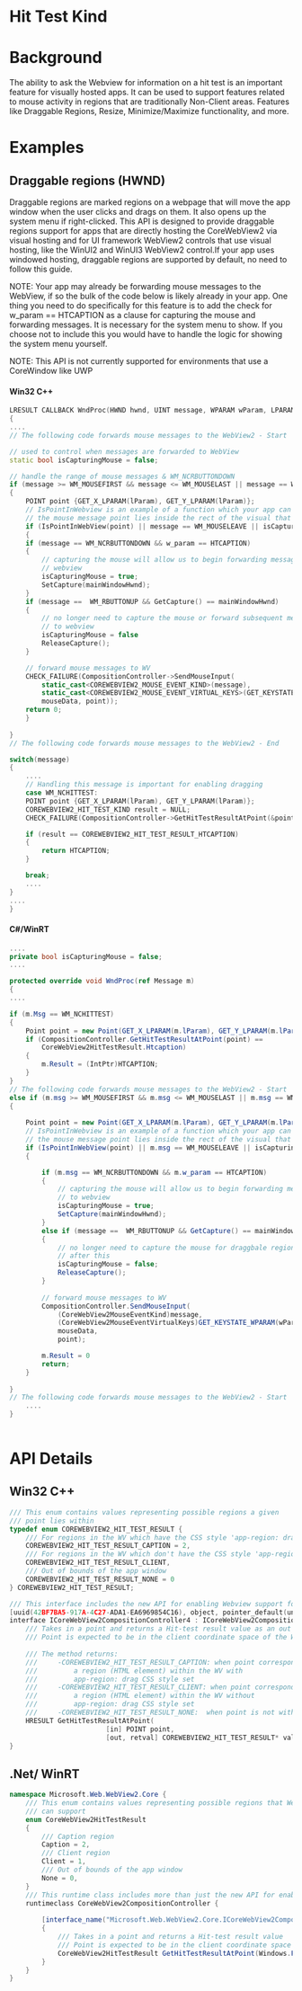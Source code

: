 Hit Test Kind
===

# Background
The ability to ask the Webview for information on a hit test is an important feature for 
visually hosted apps. It can be used to support features related to mouse activity in 
regions that are traditionally Non-Client areas. Features like Draggable Regions, 
Resize, Minimize/Maximize functionality, and more.


# Examples
## Draggable regions (HWND)
Draggable regions are marked regions on a webpage that will move the app window when the 
user clicks and drags on them. It also opens up the system menu if right-clicked. This 
API is designed to provide draggable regions support for apps that are directly hosting 
the CoreWebView2 via visual hosting and for UI framework WebView2 controls that use visual 
hosting, like the WinUI2 and WinUI3 WebView2 control.If your app uses windowed hosting, 
draggable regions are supported by default, no need to follow this guide.

NOTE: Your app may already be forwarding mouse messages to the WebView, if so the bulk 
of the code below is likely already in your app. One thing you need to do specifically 
for this feature is to add the check for w_param == HTCAPTION as a clause for capturing 
the mouse and forwarding messages. It is necessary for the system menu to show. If you 
choose not to include this you would have to handle the logic for showing the system menu 
yourself.

NOTE: This API is not currently supported for environments that use a CoreWindow like UWP

#### Win32 C++
```cpp
LRESULT CALLBACK WndProc(HWND hwnd, UINT message, WPARAM wParam, LPARAM lParam)
{
....
// The following code forwards mouse messages to the WebView2 - Start

// used to control when messages are forwarded to WebView
static bool isCapturingMouse = false; 

// handle the range of mouse messages & WM_NCRBUTTONDOWN
if (message >= WM_MOUSEFIRST && message <= WM_MOUSELAST || message == WM_NCRBUTTONDOWN) 
{
    POINT point {GET_X_LPARAM(lParam), GET_Y_LPARAM(lParam)};
    // IsPointInWebview is an example of a function which your app can implement that checks if 
    // the mouse message point lies inside the rect of the visual that hosts the WebView
    if (IsPointInWebView(point) || message == WM_MOUSELEAVE || isCapturingMouse) 
    {
    if (message == WM_NCRBUTTONDOWN && w_param == HTCAPTION)
    {
        // capturing the mouse will allow us to begin forwarding messages to 
        // webview
        isCapturingMouse = true;
        SetCapture(mainWindowHwnd);
    }
    if (message ==  WM_RBUTTONUP && GetCapture() == mainWindowHwnd) 
    {
        // no longer need to capture the mouse or forward subsequent messages 
        // to webview
        isCapturingMouse = false 
        ReleaseCapture();
    }

    // forward mouse messages to WV
    CHECK_FAILURE(CompositionController->SendMouseInput(
        static_cast<COREWEBVIEW2_MOUSE_EVENT_KIND>(message),
        static_cast<COREWEBVIEW2_MOUSE_EVENT_VIRTUAL_KEYS>(GET_KEYSTATE_WPARAM(wParam)),
        mouseData, point));
    return 0;
    }
    
}
// The following code forwards mouse messages to the WebView2 - End

switch(message) 
{
    ....
    // Handling this message is important for enabling dragging
    case WM_NCHITTEST:
    POINT point {GET_X_LPARAM(lParam), GET_Y_LPARAM(lParam)};
    COREWEBVIEW2_HIT_TEST_KIND result = NULL;
    CHECK_FAILURE(CompositionController->GetHitTestResultAtPoint(&point, &result));

    if (result == COREWEBVIEW2_HIT_TEST_RESULT_HTCAPTION)
    {
        return HTCAPTION;
    }

    break;
    ....
}
....
}
```
#### C#/WinRT
```c#
....
private bool isCapturingMouse = false;
....

protected override void WndProc(ref Message m)
{
....

if (m.Msg == WM_NCHITTEST)
{
    Point point = new Point(GET_X_LPARAM(m.lParam), GET_Y_LPARAM(m.lParam));
    if (CompositionController.GetHitTestResultAtPoint(point) == 
        CoreWebView2HitTestResult.Htcaption) 
    {
        m.Result = (IntPtr)HTCAPTION;
    }
}
// The following code forwards mouse messages to the WebView2 - Start
else if (m.msg >= WM_MOUSEFIRST && m.msg <= WM_MOUSELAST || m.msg == WM_NCRBUTTONDOWN) 
{
  
    Point point = new Point(GET_X_LPARAM(m.lParam), GET_Y_LPARAM(m.lParam));
    // IsPointInWebview is an example of a function which your app can implement that checks if 
    // the mouse message point lies inside the rect of the visual that hosts the WebView
    if (IsPointInWebView(point) || m.msg == WM_MOUSELEAVE || isCapturingMouse) 
    {

        if (m.msg == WM_NCRBUTTONDOWN && m.w_param == HTCAPTION) 
        {
            // capturing the mouse will allow us to begin forwarding messages 
            // to webview
            isCapturingMouse = true;
            SetCapture(mainWindowHwnd);
        }
        else if (message ==  WM_RBUTTONUP && GetCapture() == mainWindowHwnd) 
        {
            // no longer need to capture the mouse for draggbale regions support 
            // after this
            isCapturingMouse = false;
            ReleaseCapture();
        }
        
        // forward mouse messages to WV
        CompositionController.SendMouseInput(
            (CoreWebView2MouseEventKind)message,
            (CoreWebView2MouseEventVirtualKeys)GET_KEYSTATE_WPARAM(wParam),
            mouseData,
            point);

        m.Result = 0
        return;
    }
        
}
// The following code forwards mouse messages to the WebView2 - Start
    ....
}
       
```
# API Details
## Win32 C++
```cpp
/// This enum contains values representing possible regions a given
/// point lies within
typedef enum COREWEBVIEW2_HIT_TEST_RESULT {
    /// For regions in the WV which have the CSS style 'app-region: drag' set
    COREWEBVIEW2_HIT_TEST_RESULT_CAPTION = 2,
    /// For regions in the WV which don't have the CSS style 'app-region: drag' set
    COREWEBVIEW2_HIT_TEST_RESULT_CLIENT,
    /// Out of bounds of the app window
    COREWEBVIEW2_HIT_TEST_RESULT_NONE = 0
} COREWEBVIEW2_HIT_TEST_RESULT;

/// This interface includes the new API for enabling Webview support for hit-testing regions
[uuid(42BF7BA5-917A-4C27-ADA1-EA6969854C16), object, pointer_default(unique)]
interface ICoreWebView2CompositionController4 : ICoreWebView2CompositionController3 {
    /// Takes in a point and returns a Hit-test result value as an out parameter
    /// Point is expected to be in the client coordinate space of the WebView.
    
    /// The method returns: 
    ///     -COREWEBVIEW2_HIT_TEST_RESULT_CAPTION: when point corresponds to
    ///         a region (HTML element) within the WV with 
    ///         app-region: drag CSS style set
    ///     -COREWEBVIEW2_HIT_TEST_RESULT_CLIENT: when point corresponds to
    ///         a region (HTML element) within the WV without 
    ///         app-region: drag CSS style set
    ///     -COREWEBVIEW2_HIT_TEST_RESULT_NONE:  when point is not within the WV
    HRESULT GetHitTestResultAtPoint(
                        [in] POINT point, 
                        [out, retval] COREWEBVIEW2_HIT_TEST_RESULT* val);
}
```
## .Net/ WinRT
```c#
namespace Microsoft.Web.WebView2.Core {
    /// This enum contains values representing possible regions that Webview
    /// can support
    enum CoreWebView2HitTestResult
    {
        /// Caption region
        Caption = 2,
        /// Client region
        Client = 1,
        /// Out of bounds of the app window
        None = 0,
    }
    /// This runtime class includes more than just the new API for enabling Webview support for hit-testing regions
    runtimeclass CoreWebView2CompositionController {
        
        [interface_name("Microsoft.Web.WebView2.Core.ICoreWebView2CompositionController4")]
        {
            /// Takes in a point and returns a Hit-test result value
            /// Point is expected to be in the client coordinate space of the WebView
            CoreWebView2HitTestResult GetHitTestResultAtPoint(Windows.Foundation.Point point);
        }
    }
}
```